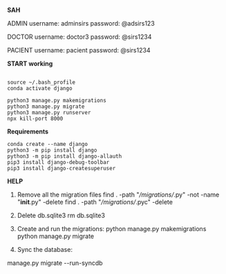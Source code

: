 **SAH**

ADMIN
username: adminsirs
password: @adsirs123

DOCTOR
username: doctor3
password: @sirs1234

PACIENT
username: pacient 
password: @sirs1234

**START working**
```

source ~/.bash_profile
conda activate django

python3 manage.py makemigrations
python3 manage.py migrate
python3 manage.py runserver
npx kill-port 8000
```



**Requirements**
```
conda create --name django
python3 -m pip install django
python3 -m pip install django-allauth
pip3 install django-debug-toolbar
pip3 install django-createsuperuser
```


**HELP**
1. Remove all the migration files
find . -path "*/migrations/*.py" -not -name "__init__.py" -delete
find . -path "*/migrations/*.pyc"  -delete

2. Delete db.sqlite3
rm db.sqlite3

3. Create and run the migrations:
python manage.py makemigrations
python manage.py migrate
4. Sync the database:

manage.py migrate --run-syncdb




